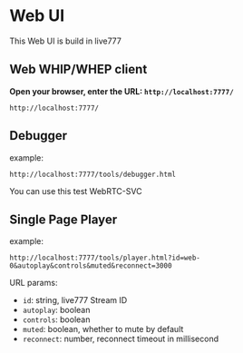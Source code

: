 # Web UI

This Web UI is build in live777

## Web WHIP/WHEP client

**Open your browser, enter the URL: `http://localhost:7777/`**

```
http://localhost:7777/
```

## Debugger

example:

```
http://localhost:7777/tools/debugger.html
```

You can use this test WebRTC-SVC

## Single Page Player

example:

```
http://localhost:7777/tools/player.html?id=web-0&autoplay&controls&muted&reconnect=3000
```

URL params:

- `id`: string, live777 Stream ID
- `autoplay`: boolean
- `controls`: boolean
- `muted`: boolean, whether to mute by default
- `reconnect`: number, reconnect timeout in millisecond

